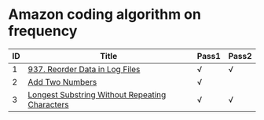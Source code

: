 # Amazon coding algorithm on frequency

| ID | Title | Pass1 | Pass2 |
| -- | ----- | ----- | ----- | 
|1|[937. Reorder Data in Log Files](https://leetcode.com/problems/two-sum/)|√|√|
|2|[Add Two Numbers](https://leetcode.com/problems/add-two-numbers/)|√|
|3|[Longest Substring Without Repeating Characters](https://leetcode.com/problems/longest-substring-without-repeating-characters/)|√|√|
